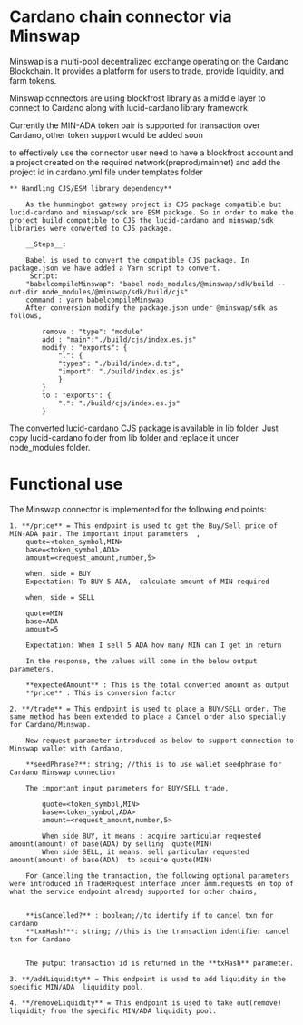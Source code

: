 # Cardano chain connector via Minswap

Minswap is a multi-pool decentralized exchange operating on the Cardano Blockchain. It provides a platform for users to trade, provide liquidity, and farm tokens.

Minswap connectors are using blockfrost library as a middle layer to connect to Cardano along with lucid-cardano library framework

Currently the MIN-ADA token pair is supported for transaction over Cardano, other token support would be added soon

to effectively use the connector user need to have a blockfrost account and a project created on the required network(preprod/mainnet) and add the project id in cardano.yml file under templates folder

    ** Handling CJS/ESM library dependency**

        As the hummingbot gateway project is CJS package compatible but lucid-cardano and minswap/sdk are ESM package. So in order to make the project build compatible to CJS the lucid-cardano and minswap/sdk libraries were converted to CJS package.

        __Steps__:
        
        Babel is used to convert the compatible CJS package. In package.json we have added a Yarn script to convert.
         Script:
        "babelcompileMinswap": "babel node_modules/@minswap/sdk/build --out-dir node_modules/@minswap/sdk/build/cjs"
        command : yarn babelcompileMinswap
        After conversion modify the package.json under @minswap/sdk as follows,
  
            remove : "type": "module"
            add : "main":"./build/cjs/index.es.js"
            modify : "exports": {
                ".": {
                "types": "./build/index.d.ts",
                "import": "./build/index.es.js"
                }
            }
            to : "exports": {
                ".": "./build/cjs/index.es.js"
            }
  The converted lucid-cardano CJS package is available in lib folder.
        Just copy lucid-cardano folder from lib folder and replace it under node_modules folder.
# Functional use

The Minswap connector is implemented for the following end points:

    1. **/price** = This endpoint is used to get the Buy/Sell price of MIN-ADA pair. The important input parameters  ,
        quote=<token_symbol,MIN>
        base=<token_symbol,ADA>
        amount=<request_amount,number,5>
        
        when, side = BUY
        Expectation: To BUY 5 ADA,  calculate amount of MIN required

        when, side = SELL

        quote=MIN
        base=ADA
        amount=5

        Expectation: When I sell 5 ADA how many MIN can I get in return

        In the response, the values will come in the below output parameters,

        **expectedAmount** : This is the total converted amount as output
        **price** : This is conversion factor

    2. **/trade** = This endpoint is used to place a BUY/SELL order. The same method has been extended to place a Cancel order also specially for Cardano/Minswap. 

        New request parameter introduced as below to support connection to Minswap wallet with Cardano,

        **seedPhrase?**: string; //this is to use wallet seedphrase for Cardano Minswap connection
    
        The important input parameters for BUY/SELL trade,

            quote=<token_symbol,MIN>
            base=<token_symbol,ADA>
            amount=<request_amount,number,5>

            When side BUY, it means : acquire particular requested amount(amount) of base(ADA) by selling  quote(MIN)
            When side SELL, it means: sell particular requested amount(amount) of base(ADA)  to acquire quote(MIN)

        For Cancelling the transaction, the following optional parameters were introduced in TradeRequest interface under amm.requests on top of what the service endpoint already supported for other chains,

        
        **isCancelled?** : boolean;//to identify if to cancel txn for cardano
        **txnHash?**: string; //this is the transaction identifier cancel txn for Cardano  


        The putput transaction id is returned in the **txHash** parameter.  

    3. **/addLiquidity** = This endpoint is used to add liquidity in the specific MIN/ADA  liquidity pool.

    4. **/removeLiquidity** = This endpoint is used to take out(remove) liquidity from the specific MIN/ADA liquidity pool. 
